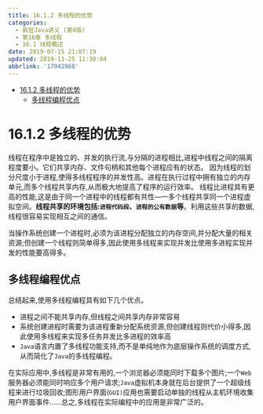 ```yaml
---
title: 16.1.2 多线程的优势
categories: 
  - 疯狂Java讲义 (第4版)
  - 第16章 多线程
  - 16.1 线程概述
date: 2019-07-15 21:07:19
updated: 2019-11-25 11:30:04
abbrlink: '17942968'
---
```

<div id='my_toc'>

- [16.1.2 多线程的优势](/JavaReadingNotes/17942968/#16-1-2-多线程的优势)
    - [多线程编程优点](/JavaReadingNotes/17942968/#多线程编程优点)

</div>
<!--more-->
<script>if (navigator.platform.toLowerCase() == 'win32'){document.getElementById('my_toc').style.display = 'none';}</script>

<!--end-->
<!--SSTStart-->
# 16.1.2 多线程的优势 #
线程在程序中是独立的、并发的执行流,与分隔的进程相比,进程中线程之间的隔离程度要小。它们共享内存、文件句柄和其他每个进程应有的状态。
因为线程的划分尺度小于进程,使得多线程程序的并发性高。进程在执行过程中拥有独立的内存单元,而多个线程共享内存,从而极大地提高了程序的运行效率。
线程比进程具有更高的性能,这是由于同一个进程中的线程都有共性—一多个线程共享同一个进程虚拟空间。**线程共享的环境包括:`进程代码段`、`进程的公有数据`等**。利用这些共享的数据,线程很容易实现相互之间的通信。

当操作系统创建一个进程时,必须为该进程分配独立的内存空间,并分配大量的相关资源;但创建一个线程则简单得多,因此使用多线程来实现并发比使用多进程实现并发的性能要高得多。
## 多线程编程优点 ##
总结起来,使用多线程编程具有如下几个优点。
- 进程之间不能共享内存,但线程之间共享内存非常容易
- 系统创建进程时需要为该进程重新分配系统资源,但创建线程则代价小得多,因此使用多线程来实现多任务并发比多进程的效率高
- `Java`语言内置了多线程功能支持,而不是单纯地作为底层操作系统的调度方式,从而简化了`Java`的多线程编程。

在实际应用中,多线程是非常有用的,一个浏览器必须能同时下载多个图片;一个`Web`服务器必须能同时响应多个用户请求;`Java`虚拟机本身就在后台提供了一个超级线程来进行垃圾回收;图形用户界面(`GUI)`应用也需要启动单独的线程从主机环境收集用户界面事件……总之,多线程在实际编程中的应用是非常广泛的。
<!--SSTStop-->

